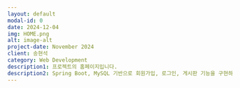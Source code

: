 ```yaml
---
layout: default
modal-id: 0
date: 2024-12-04
img: HOME.png
alt: image-alt
project-date: November 2024
client: 송현석
category: Web Development
description1: 프로젝트의 홈페이지입니다.
description2: Spring Boot, MySQL 기반으로 회원가입, 로그인, 게시판 기능을 구현하였고 API-Football에서 제공하는 데이터를 jQuery - AJAX로 가공하여 축구 팬들의 주요 관심 리그 및 컵 대회 일정, 결과, 순위 등을 확인할 수 있는 사이트를 제작하였습니다.
---
```

